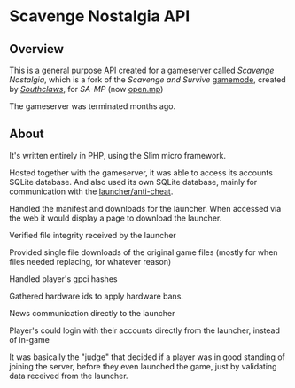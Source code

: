 # Scavenge Nostalgia API

## Overview

This is a general purpose API created for a gameserver called _Scavenge Nostalgia_, which is a fork of the _Scavenge and Survive_ [gamemode](https://github.com/Southclaws/ScavengeSurvive), created by _[Southclaws](https://github.com/Southclaws)_, for _SA-MP_ (now [open.mp](https://open.mp))

The gameserver was terminated months ago.

## About

It's written entirely in PHP, using the Slim micro framework.

Hosted together with the gameserver, it was able to access its accounts SQLite database. And also used its own SQLite database, mainly for communication with the [launcher/anti-cheat](https://github.com/VIRUXE/samp-nostalgia-launcher).

Handled the manifest and downloads for the launcher. When accessed via the web it would display a page to download the launcher.

Verified file integrity received by the launcher

Provided single file downloads of the original game files (mostly for when files needed replacing, for whatever reason)

Handled player's gpci hashes

Gathered hardware ids to apply hardware bans.

News communication directly to the launcher

Player's could login with their accounts directly from the launcher, instead of in-game

It was basically the "judge" that decided if a player was in good standing of joining the server, before they even launched the game, just by validating data received from the launcher.
